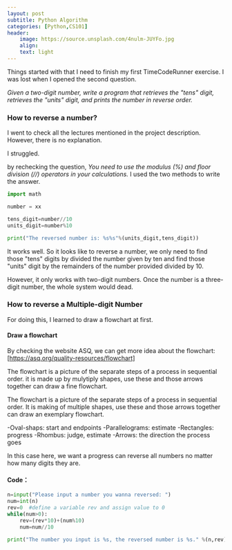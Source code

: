 ```yaml
---
layout: post
subtitle: Python Algorithm
categories: [Python,CS101]
header:
    image: https://source.unsplash.com/4nulm-JUYFo.jpg
    align:
    text: light
---
```


Things started with that I need to finish my first TimeCodeRunner exercise. I was lost when I opened the second question.

*Given a two-digit number, write a program that retrieves the "tens" digit, retrieves the "units" digit, and prints the number in reverse order.*

### How to reverse a number?

I went to check all the lectures mentioned in the project description. However, there is no explanation. 

I struggled. 

by rechecking the question, *You need to use the modulus (%) and floor division (//) operators in your calculations.* I used the two methods to write the answer.

```python
import math

number = xx

tens_digit=number//10
units_digit=number%10

print("The reversed number is: %s%s"%(units_digit,tens_digit))
```

It works well. So it looks like to reverse a number, we only need to find those "tens" digits by divided the number given by ten and find those "units" digit by the remainders of the number provided divided by 10. 

However, it only works with two-digit numbers. Once the number is a three-digit number, the whole system would dead.

### How to reverse a Multiple-digit Number

For doing this, I learned to draw a flowchart at first.

#### Draw a flowchart
By checking the website ASQ, we can get more idea about the flowchart:
[https://asq.org/quality-resources/flowchart]

The flowchart is a picture of the separate steps of a process in sequential order. it is made up by mulytiply shapes, use these and those arrows together can draw a fine flowchart.

The flowchart is a picture of the separate steps of a process in sequential order. It is making of multiple shapes, use these and those arrows together can draw an exemplary flowchart.

-Oval-shaps: start and endpoints -Parallelograms: estimate -Rectangles: progress -Rhombus: judge, estimate -Arrows: the direction the process goes

In this case here, we want a progress can reverse all numbers no matter how many digits they are. 




#### Code：

```python
n=input("Please input a number you wanna reversed: ") 
num=int(n)
rev=0  #define a variable rev and assign value to 0
while(num>0):
    rev=(rev*10)+(num%10)
    num=num//10
 
print("The number you input is %s, the reversed number is %s." %(n,rev))

```